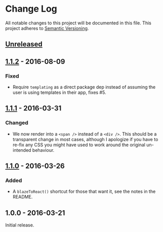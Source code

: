 # Change Log
All notable changes to this project will be documented in this file.
This project adheres to [Semantic Versioning](http://semver.org/).

## [Unreleased]

## [1.1.2] - 2016-08-09

### Fixed
* Require `templating` as a direct package dep instead of assuming the user is
  using templates in their app, fixes #5.

## [1.1.1] - 2016-03-31
### Changed
- We now render into a `<span />` instead of a `<div />`.  This should be a
  transparent change in most cases, although I apologize if you have to re-fix
  any CSS you might have used to work around the original un-intended
  behaviour.

## [1.1.0] - 2016-03-26
### Added
- A `blazeToReact()` shortcut for those that want it, see the notes in the
  README.

## 1.0.0 - 2016-03-21

Initial release.

[Unreleased]: https://github.com/gadicc/meteor-blaze-react-component/compare/v1.1.1...HEAD
[1.1.2]: https://github.com/gadicc/meteor-blaze-react-component/compare/v1.1.1...v1.1.2
[1.1.1]: https://github.com/gadicc/meteor-blaze-react-component/compare/v1.1.0...v1.1.1
[1.1.0]: https://github.com/gadicc/meteor-blaze-react-component/compare/v1.0.0...v1.1.0
